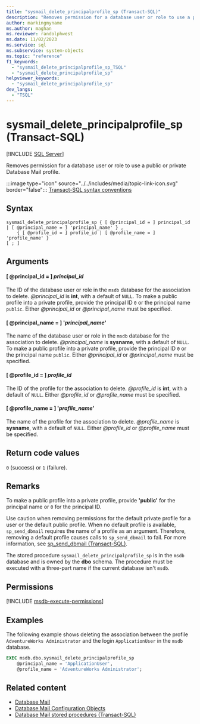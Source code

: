 ```yaml
---
title: "sysmail_delete_principalprofile_sp (Transact-SQL)"
description: "Removes permission for a database user or role to use a public or private Database Mail profile."
author: markingmyname
ms.author: maghan
ms.reviewer: randolphwest
ms.date: 11/02/2023
ms.service: sql
ms.subservice: system-objects
ms.topic: "reference"
f1_keywords:
  - "sysmail_delete_principalprofile_sp_TSQL"
  - "sysmail_delete_principalprofile_sp"
helpviewer_keywords:
  - "sysmail_delete_principalprofile_sp"
dev_langs:
  - "TSQL"
---
```

# sysmail_delete_principalprofile_sp (Transact-SQL)

[!INCLUDE [SQL Server](../../includes/applies-to-version/sqlserver.md)]

Removes permission for a database user or role to use a public or private Database Mail profile.

:::image type="icon" source="../../includes/media/topic-link-icon.svg" border="false"::: [Transact-SQL syntax conventions](../../t-sql/language-elements/transact-sql-syntax-conventions-transact-sql.md)

## Syntax

```syntaxsql
sysmail_delete_principalprofile_sp { [ @principal_id = ] principal_id | [ @principal_name = ] 'principal_name' } ,
    { [ @profile_id = ] profile_id | [ @profile_name = ] 'profile_name' }
[ ; ]
```

## Arguments

#### [ @principal_id = ] *principal_id*

The ID of the database user or role in the `msdb` database for the association to delete. *@principal_id* is **int**, with a default of `NULL`. To make a public profile into a private profile, provide the principal ID `0` or the principal name `public`. Either *@principal_id* or *@principal_name* must be specified.

#### [ @principal_name = ] '*principal_name*'

The name of the database user or role in the `msdb` database for the association to delete. *@principal_name* is **sysname**, with a default of `NULL`. To make a public profile into a private profile, provide the principal ID `0` or the principal name `public`. Either *@principal_id* or *@principal_name* must be specified.

#### [ @profile_id = ] *profile_id*

The ID of the profile for the association to delete. *@profile_id* is **int**, with a default of `NULL`. Either *@profile_id* or *@profile_name* must be specified.

#### [ @profile_name = ] '*profile_name*'

The name of the profile for the association to delete. *@profile_name* is **sysname**, with a default of `NULL`. Either *@profile_id* or *@profile_name* must be specified.

## Return code values

`0` (success) or `1` (failure).

## Remarks

To make a public profile into a private profile, provide **'public'** for the principal name or `0` for the principal ID.

Use caution when removing permissions for the default private profile for a user or the default public profile. When no default profile is available, `sp_send_dbmail` requires the name of a profile as an argument. Therefore, removing a default profile causes calls to `sp_send_dbmail` to fail. For more information, see [sp_send_dbmail (Transact-SQL)](sp-send-dbmail-transact-sql.md).

The stored procedure `sysmail_delete_principalprofile_sp` is in the `msdb` database and is owned by the **dbo** schema. The procedure must be executed with a three-part name if the current database isn't `msdb`.

## Permissions

[!INCLUDE [msdb-execute-permissions](../../includes/msdb-execute-permissions.md)]

## Examples

The following example shows deleting the association between the profile `AdventureWorks Administrator` and the login `ApplicationUser` in the `msdb` database.

```sql
EXEC msdb.dbo.sysmail_delete_principalprofile_sp
    @principal_name = 'ApplicationUser',
    @profile_name = 'AdventureWorks Administrator';
```

## Related content

- [Database Mail](../database-mail/database-mail.md)
- [Database Mail Configuration Objects](../database-mail/database-mail-configuration-objects.md)
- [Database Mail stored procedures (Transact-SQL)](database-mail-stored-procedures-transact-sql.md)
